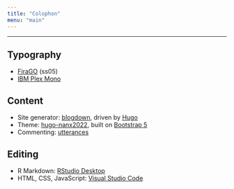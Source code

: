 ```yaml
---
title: "Colophon"
menu: "main"
---
```


<hr>

## Typography

- [FiraGO](https://github.com/bBoxType/FiraGO) (ss05)
- [IBM Plex Mono](https://github.com/IBM/plex)

## Content

- Site generator: [blogdown](https://github.com/rstudio/blogdown), driven by [Hugo](https://gohugo.io/)
- Theme: [hugo-nanx2022](https://github.com/nanxstats/hugo-nanx2022), built on [Bootstrap 5](https://getbootstrap.com/)
- Commenting: [utterances](https://utteranc.es/)

## Editing

- R Markdown: [RStudio Desktop](https://www.rstudio.com/products/rstudio/)
- HTML, CSS, JavaScript: [Visual Studio Code](https://code.visualstudio.com/)
